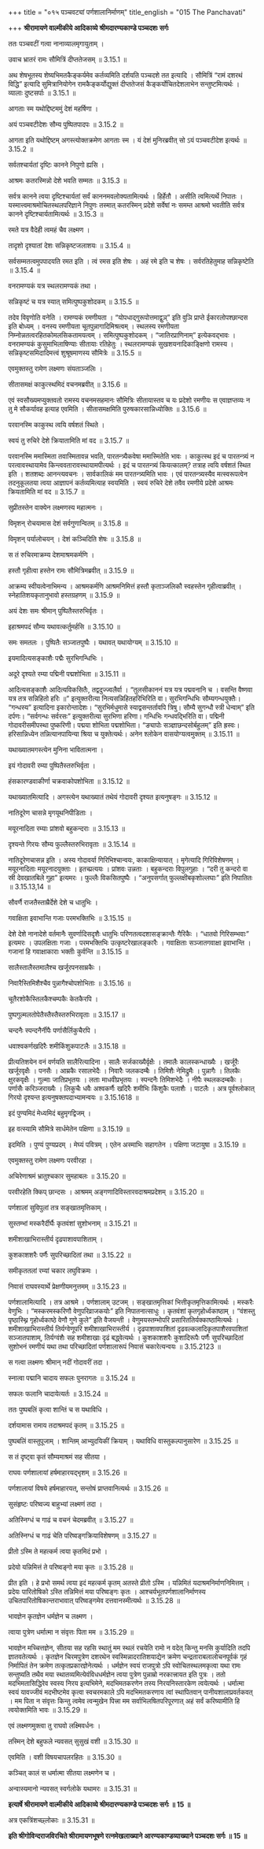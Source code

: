 +++
title = "०१५ पञ्चवट्यां पर्णशालानिर्माणम्"
title_english = "015 The Panchavati"

+++
**श्रीरामायणे वाल्मीकीये आदिकाव्ये श्रीमदारण्यकाण्डे पञ्चदशः सर्गः**

ततः पञ्चवटीं गत्वा नानाव्यालमृगायुताम् ।

उवाच भ्रातरं रामः सौमित्रिं दीप्ततेजसम् ॥ 3.15.1 ॥

अथ शेषभूतस्य शेष्यभिमतकैङ्कर्यमेव कर्तव्यमिति दर्शयति पञ्चदशे तत इत्यादि । सौमित्रिं “रामं दशरथं विद्धि” इत्यादि सुमित्रानियोगेन रामकैङ्कर्योद्युक्तं दीप्ततेजसं कैङ्कर्योचितदेशलाभेन सन्तुष्टमित्यर्थः । व्यालाः दुष्टसर्पाः ॥ 3.15.1 ॥

आगताः स्म यथोद्दिष्टममुं देशं महर्षिणा ।

अयं पञ्चवटीदेशः सौम्य पुष्पितपादपः ॥ 3.15.2 ॥

आगता इति यथोद्दिष्टम् अगस्त्योक्तक्रमेण आगताः स्म । यं देशं मुनिरब्रवीत् सो ऽयं पञ्चवटीदेश इत्यर्थः ॥ 3.15.2 ॥

सर्वतश्चार्यतां दृष्टिः कानने निपुणो ह्यसि ।

आश्रमः कतरस्मिन्नो देशे भवति सम्मतः ॥ 3.15.3 ॥

सर्वत्र कानने त्वया दृष्टिश्चार्यतां सर्वं काननमवलोक्यतामित्यर्थः । हिर्हेतौ । असीति त्वमित्यर्थे निपातः । यस्मात्त्वमाश्रमोचितस्थलपरिज्ञाने निपुणः तस्मात् कतरस्मिन् प्रदेशे सर्वेषां नः समम्त आश्रमो भवतीति सर्वत्र कानने दृष्टिश्चार्यतामित्यर्थः ॥ 3.15.3 ॥

रमते यत्र वैदेही त्वमहं चैव लक्ष्मण ।

तादृशो दृश्यातां देशः सन्निकृष्टजलाशयः ॥ 3.15.4 ॥

सर्वसम्मतत्वमुपपादयति रमत इति । त्वं रमस इति शेषः । अहं रमे इति च शेषः । सर्वरतिहेतुमाह सन्निकृष्टेति ॥ 3.15.4 ॥

वनरामण्यकं यत्र स्थलरामण्यकं तथा ।

सन्निकृष्टं च यत्र स्यात् समित्पुष्पकुशोदकम् ॥ 3.15.5 ॥

तदेव विवृणोति वनेति । रामण्यकं रमणीयता । “योपधाद्गुरूपोत्तमाद्वुञ्” इति वुञि प्राप्ते ईकारलोपश्छान्दस इति बोध्यम् । वनस्य रमणीयता चूतपुन्नागादिमिश्रत्वम् । स्थलस्य रमणीयता निम्नोन्नतत्वरहितकोमलसिकतामयत्वम् । समित्पुष्पकुशोदकम् । “जातिरप्राणिनाम्” इत्येकवद्भावः । वनरामण्यकं कुसुमाभिलाषिण्याः सीतायाः रतिहेतुः । स्थलरामण्यकं सुखशयनादिकाङ्क्षिणो रामस्य । सन्निकृष्टसमिदादिमत्त्वं शुश्रूषमाणस्य सौमित्रेः ॥ 3.15.5 ॥

एवमुक्तस्तु रामेण लक्ष्मणः संयताञ्जलिः ।

सीतासमक्षं काकुत्स्थमिदं वचनमब्रवीत् ॥ 3.15.6 ॥

एवं स्वसौख्यमप्युक्तवतो रामस्य वचनमसहमानः सौमित्रिः सीतायास्तव च यः प्रदेशो रमणीयः स एवाज्ञप्तव्यः न तु मे सौकर्यावह इत्याह एवमिति । सीतासमक्षमिति पुरुषकारसान्निध्योक्तिः ॥ 3.15.6 ॥

परवानस्मि काकुस्थ त्वयि वर्षशतं स्थिते ।

स्वयं तु रुचिरे देशे क्रियातामिति मां वद ॥ 3.15.7 ॥

परवानस्मि ममास्मिता तवास्मितावन्न भवति, पारतन्त्र्यैकवेषा ममास्मितेति भावः । काकुत्स्थ इदं च पारतन्त्र्यं न परत्वावस्थायामेव किन्त्ववतारावस्थायामपीत्यर्थः । इदं च पारतन्त्र्यं कियत्कालम्? तत्राह त्वयि वर्षशतं स्थित इति । शतशब्दः आनन्त्यवचनः । सार्वकालिकं मम पारतन्त्र्यमिति भावः । एवं पारतन्त्र्यस्यैव मत्स्वरूपत्वेन तदनुकूलतया त्वया आज्ञापनं कर्तव्यमित्याह स्वयमिति । स्वयं रुचिरे देशे तवैव रमणीये प्रदेशे आश्रमः क्रियतामिति मां वद ॥ 3.15.7 ॥

सुप्रीतस्तेन वाक्येन लक्ष्मणस्य महात्मनः ।

विमृशन् रोचयामास देशं सर्वगुणान्वितम् ॥ 3.15.8 ॥

विमृशन् पर्यालोचयन् । देशं कञ्चिदिति शेषः ॥ 3.15.8 ॥

स तं रुचिरमाक्रम्य देशमाश्रमकर्मणि ।

हस्तौ गृहीत्वा हस्तेन रामः सौमित्रिमब्रवीत् ॥ 3.15.9 ॥

आक्रम्य स्वीयत्वेनाभिमन्य । आश्रमकर्मणि आश्रमनिमित्तं हस्तौ कृताञ्जलिकौ स्वहस्तेन गृहीत्वाब्रवीत् । स्नेहातिशयकृतानुभावो हस्तग्रहणम् ॥ 3.15.9 ॥

अयं देशः समः श्रीमान् पुष्पितैस्तरुभिर्वृतः ।

इहाश्रमपदं सौम्य यथावत्कर्तुमर्हसि ॥ 3.15.10 ॥

समः समतलः । पुष्पितैः सञ्जातपुष्पैः । यथावत् यथायोग्यम् ॥ 3.15.10 ॥

इयमादित्यसङ्काशैः पद्मैः सुरभिगन्धिभिः ।

अदूरे दृश्यते रम्या पद्मिनी पद्मशोभिता ॥ 3.15.11 ॥

आदित्यसङ्काशैः आदित्यविकसितैः, तद्वदुज्ज्वलैर्वा । “तुलसीकाननं यत्र यत्र पद्मवनानि च । वसन्ति वैष्णवा यत्र तत्र सन्निहितो हरिः ॥” इत्युक्तरीत्या नित्यसन्निहितहरिभिरिति वा। सुरभिगन्धिभिः सौम्यगन्धयुक्तैः। “गन्धस्य” इत्यादिना इकारोन्तादेशः। “सुरभिर्मधुमासे स्याद्वसन्तर्तावपि त्रिषु। सौम्यै सुगन्धौ स्त्री धेन्वाम्” इति दर्पणः। “सर्वगन्धः सर्वरसः” इत्युक्तरीत्या सुरभिणा हरिणा। गन्धिभिः गन्धवद्भिरिति वा। पद्मिनी गोदावरीसमीपस्था पुष्करिणी। पद्मया शोभिता पद्मशोभिता। “ङ्यापोः सञ्ज्ञाछन्दसोर्बहुलम्” इति ह्रस्वः। हरिसान्निध्येन तन्नित्यानपायिन्या श्रिया च युक्तेत्यर्थः। अनेन श्लोकेन वासयोग्यत्वमुक्तम् ॥ 3.15.11 ॥

यथाख्यातमगस्त्येन मुनिना भावितात्मना ।

इयं गोदावरी रम्या पुष्पितैस्तरुभिर्वृता ।

हंसकारण्डवाकीर्णा चक्रवाकोपशोभिता ॥ 3.15.12 ॥

यथाख्यातमित्यादि । अगस्त्येन यथाख्यातं तथेयं गोदावरी दृश्यत इत्यनुषङ्गः ॥ 3.15.12 ॥

नातिदूरेण चासन्ने मृगयूथनिपीडिताः ।

मयूरनादिता रम्याः प्रांशवो बहुकन्दराः ॥ 3.15.13 ॥

दृश्यन्ते गिरयः सौम्य फुल्लैस्तरुभिरावृताः ॥ 3.15.14 ॥

नातिदूरेणचासन्न इति । अस्य गोदावर्या गिरिभिश्चान्वयः, काकाक्षिन्यायात् । मृगेत्यादि गिरिविशेषणम् । मयूरनादिताः मयूरनादयुक्ताः । इतच्प्रत्ययः । प्रांशवः उन्नताः । बहुकन्दराः विपुलगुहाः । “दरी तु कन्दरो वा स्री देवखातबिले गुहा” इत्यमरः । फुल्लैः विकसितपुष्पैः । “अनुपसर्गात् फुल्लक्षीबकृशोल्लघाः” इति निपातितः ॥ 3.15.13,14 ॥

सौवर्णै राजतैस्ताम्रैर्देशे देशे च धातुभिः ।

गवाक्षिता इवाभान्ति गजाः परमभक्तिभिः ॥ 3.15.15 ॥

देशे देशे नानादेशे वर्तमानैः सुवर्णादिसदृशैः धातुभिः परिणतत्वदशासङ्क्रान्तैः गैरिकैः । “धातवो गिरिसम्भवाः” इत्यमरः । उपलक्षिताः गजाः । परमभक्तिभिः उत्कृष्टरेखालङ्कारैः । गवाक्षिताः सञ्जातगवाक्षा इवाभान्ति । गजानां हि गवाक्षाकाराः भक्तीः कुर्वन्ति ॥ 3.15.15 ॥

सालैस्तालैस्तमालैश्च खर्जूरपनसाम्रकैः ।

निवारैस्तिमिशैश्चैव पुन्नागैश्चोपशोभिताः ॥ 3.15.16 ॥

चूतैरशोकैस्तिलकैश्चम्पकैः केतकैरपि ।

पुष्पगुल्मलतोपेतैस्तैस्तैस्तरुभिरावृताः ॥ 3.15.17 ॥

चन्दनैः स्पन्दनैर्नीपैः पर्णासैर्लिकुचैरपि ।

धवाश्वकर्णखदिरैः शमीकिंशुकपाटलैः ॥ 3.15.18 ॥

प्रीत्यतिशयेन वनं वर्णयति सालैरित्यादिना । सालैः सर्जकाख्यैर्वृक्षैः । तमालैः कालस्कन्धाख्यैः । खर्जूरैः खर्जूरवृक्षैः । पनसैः । आम्रकैः रसालभेदैः । निवारैः जलकदम्बैः । तिमिशैः नेमिद्रुमैः । पुन्नागैः । तिलकैः क्षुरकवृक्षैः । गुल्माः जातिप्रभृतयः । लताः माधवीप्रभृतयः । स्पन्दनैः तिमिशभेदैः । नीपैः स्थलकदम्बकैः । पर्णासैः करिञ्जराख्यैः । लिकुचैः धवैः अश्वकर्णैः खदिरैः शमीभिः किंशुकैः पलाशैः । पाटलैः । अत्र पूर्वश्लोकात् गिरयो दृश्यन्त इत्यनुषक्तपदाभ्यामन्वयः ॥ 3.15.1618 ॥

इदं पुण्यमिदं मेध्यमिदं बहुमृगद्विजम् ।

इह वत्स्यामि सौमित्रे सार्धमेतेन पक्षिणा ॥ 3.15.19 ॥

इदमिति । पुण्यं पुण्यप्रदम् । मेघ्यं पवित्रम् । एतेन अस्माभिः सहागतेन । पक्षिणा जटायुषा ॥ 3.15.19 ॥

एवमुक्तस्तु रामेण लक्ष्मणः परवीरहा ।

अचिरेणाश्रमं भ्रातुश्चकार सुमहाबलः ॥ 3.15.20 ॥

परवीरहेति क्किप् छान्दसः । आश्रमम् अङ्गणादिविस्तारवदाश्रमप्रदेशम् ॥ 3.15.20 ॥

पर्णशालां सुविपुलां तत्र सङ्खातमृत्तिकाम् ।

सुस्तम्भां मस्करैर्दीर्घैः कृतवंशां सुशोभनाम् ॥ 3.15.21 ॥

शमीशाखाभिरास्तीर्य दृढपाशावपाशिताम् ।

कुशकाशशरैः पर्णैः सुपरिच्छादितां तथा ॥ 3.15.22 ॥

समीकृततलां रम्यां चकार लघुविक्रमः ।

निवासं राघवस्यार्थे प्रेक्षणीयमनुत्तमम् ॥ 3.15.23 ॥

पर्णशालामित्यादि । तत्र आश्रमे । पर्णशालाम् उटजम् । सङ्खातमृत्तिकां भित्तीकृतमृत्तिकामित्यर्थः । मस्करैः वेणुभिः । “मस्करमस्करिणौ वेणुपरिव्राजकयोः” इति निपातनात्साधुः । कृतवंशां कृतगृहोर्ध्वकाष्ठाम् । “वंशस्तु पृष्ठास्थ्नि गृहोर्ध्वकाष्ठे वेणौ गुणे कुले” इति वैजयन्ती । वेणुमयस्तम्भोपरि प्रसारिततिर्यक्काष्ठामित्यर्थः । शमीशाखाभिरास्तीर्य तिर्यग्वेणूपरि शमीशाखाभिरास्तीर्य । दृढपाशावपाशितां दृढवल्कलादिकृतपाशैरवपाशितां सञ्जातपाशाम्, तिर्यग्वंशैः सह शमीशाखाः दृढं बद्ध्वेत्यर्थः । कुशकाशशरैः कुशादिरूपैः पर्णैः सुपरिच्छादितां सुशोभनं रमणीयं यथा तथा परिच्छादितां पर्णशालारूपं निवासं चकारेत्यन्वयः ॥ 3.15.2123 ॥

स गत्वा लक्ष्मणः श्रीमान् नदीं गोदावरीं तदा ।

स्नात्वा पद्मानि चादाय सफलः पुनरागतः ॥ 3.15.24 ॥

सफलः फलानि चादायेत्यर्तः ॥ 3.15.24 ॥

ततः पुष्पबलिं कृत्वा शान्तिं च स यथाविधि ।

दर्शयामास रामाय तदाश्रमपदं कृतम् ॥ 3.15.25 ॥

पुष्पबलिं वास्तुपूजाम् । शान्तिम् आभ्युदयिकीं क्रियाम् । यथाविधि वास्तुकल्पानुसारेण ॥ 3.15.25 ॥

स तं दृष्ट्वा कृतं सौम्यमाश्रमं सह सीतया ।

राघवः पर्णशालायां हर्षमाहारयद्भृशम् ॥ 3.15.26 ॥

पर्णशालायां विषये हर्षमाहारयत्, सन्तोषं प्राप्तवानित्यर्थः ॥ 3.15.26 ॥

सुसंहृष्टः परिष्वज्य बाहुभ्यां लक्ष्मणं तदा ।

अतिस्निग्धं च गाढं च वचनं चेदमब्रवीत् ॥ 3.15.27 ॥

अतिस्निग्धं च गाढं चेति परिष्वङ्गक्रियाविशेषणम् ॥ 3.15.27 ॥

प्रीतो ऽस्मि ते महत्कर्म त्वया कृतमिदं प्रभो ।

प्रदेयो यन्निमित्तं ते परिष्वङ्गो मया कृतः ॥ 3.15.28 ॥

प्रीत इति । हे प्रभो समर्थ त्वया इदं महत्कर्म कृतम् अतस्ते प्रीतो ऽस्मि । यन्निमितं यदाश्रमनिर्माणनिमित्तम् । प्रदेयः पारितोषिको ऽस्ति तन्निमित्तं मया परिष्वङ्गः कृतः । आश्चर्यभूतपर्णशालानिर्माणस्य उचितपारितोषिकान्तराभावात् परिष्वङ्गमेव दत्तवानस्मीत्यर्थः ॥ 3.15.28 ॥

भावज्ञेन कृतज्ञेन धर्मज्ञेन च लक्ष्मण ।

त्वाया पुत्रेण धर्मात्मा न संवृत्तः पिता मम ॥ 3.15.29 ॥

भावज्ञेन मच्चित्तज्ञेन, सीतया सह रहसि स्थातुं मम स्थलं रचयेति रामो न वदेत् किन्तु मनसि कुर्यादिति तदपि ज्ञातवतेत्यर्थः । कृतज्ञेन चिरमपुत्रेण दशरथेन स्वस्मिन्नादरातिशयाद्येन क्रमेण चन्द्रताराबलालोचनपूर्वकं गृहं निर्मापितं तेन क्रमेण तत्कृतप्रकारज्ञेनेत्यर्थः । धर्मज्ञेन स्वयं राजपुत्रो ऽपि स्वोचितस्थलमकृत्वा यथा रामः सन्तुष्यति तथैव मया स्थातव्यमित्येवंविधधर्मज्ञेन त्वया पुत्रेण पुन्नाम्रो नरकात्त्रायत इति पुत्रः । ततो मदभिमतासिद्धिरेव स्वस्य निरय इत्यभिमेने, मदभिमतकरणेन तस्य निरयनिस्तारकेण त्वयेत्यर्थः । धर्मात्मा स्वयं यावज्जीवं मदभीष्टमेव कृत्वा स्वचरमकाले ऽपि मदभिमतकरणाय त्वां स्थापितवान् पानीयशालाप्रवर्तकवत् । मम पिता न संवृत्तः किन्तु त्वमेव त्वन्मुखेन पित्त्रा मम सर्वाभिलषितपरिपूरणात् अहं सर्वं करिष्यामीति हि त्वयोक्तमिति भावः ॥ 3.15.29 ॥

एवं लक्ष्मणमुक्त्वा तु राघवो लक्ष्मिवर्धनः ।

तस्मिन् देशे बहुफले न्यवसत् सुसुखं वशी ॥ 3.15.30 ॥

एवमिति । वशी विषयचापलरहितः ॥ 3.15.30 ॥

कञ्चित् कालं स धर्मात्मा सीतया लक्ष्मणेन च ।

अन्वास्यमानो न्यवसत् स्वर्गलोके यथामरः ॥ 3.15.31 ॥

**इत्यार्षे श्रीरामायणे वाल्मीकीये आदिकाव्ये श्रीमदारण्यकाण्डे पञ्चदशः सर्गः ॥ 15 ॥**

अत्र एकत्रिंशच्छ्लोकाः ॥ 3.15.31 ॥

**इति श्रीगोविन्दराजविरचिते श्रीरामायणभूषणे रत्नमेखलाख्याने आरण्यकाण्डव्याख्याने पञ्चदशः सर्गः ॥ 15 ॥**
